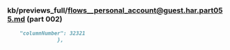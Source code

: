 ### kb/previews_full/flows__personal_account@guest.har.part055.md (part 002)

```md
    "columnNumber": 32321
                },
           
```

```
